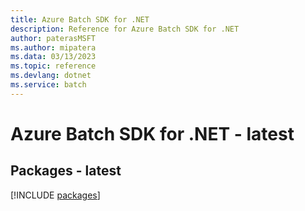 ```yaml
---
title: Azure Batch SDK for .NET
description: Reference for Azure Batch SDK for .NET
author: paterasMSFT
ms.author: mipatera
ms.data: 03/13/2023
ms.topic: reference
ms.devlang: dotnet
ms.service: batch
---
```

# Azure Batch SDK for .NET - latest
## Packages - latest
[!INCLUDE [packages](batch-index.md)]